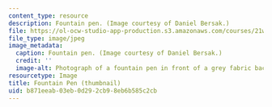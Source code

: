 ```yaml
---
content_type: resource
description: Fountain pen. (Image courtesy of Daniel Bersak.)
file: https://ol-ocw-studio-app-production.s3.amazonaws.com/courses/21w-731-4-writing-and-experience-spring-2002/b871eeab03eb0d292cb98eb6b585c2cb_21w-731-4s02-th.jpg
file_type: image/jpeg
image_metadata:
  caption: Fountain pen. (Image courtesy of Daniel Bersak.)
  credit: ''
  image-alt: Photograph of a fountain pen in front of a grey fabric background.
resourcetype: Image
title: Fountain Pen (thumbnail)
uid: b871eeab-03eb-0d29-2cb9-8eb6b585c2cb
---
```

